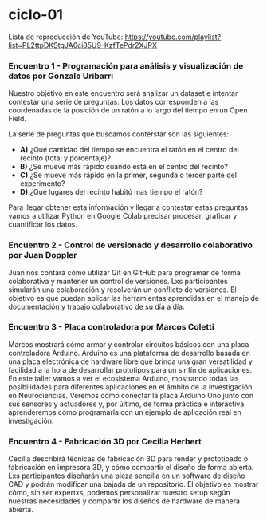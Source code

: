 # ciclo-01

Lista de reproducción de YouTube: https://youtube.com/playlist?list=PL2ttpDKStgJA0ci85U9-KzfTePdr2XJPX

### Encuentro 1 - Programación para análisis y visualización de datos por Gonzalo Uribarri

Nuestro objetivo en este encuentro será analizar un dataset e intentar contestar una serie de preguntas. Los datos corresponden a las coordenadas de la posición de un ratón a lo largo del tiempo en un Open Field. 

La serie de preguntas que buscamos conterstar son las siguientes:

* **A)** ¿Qué cantidad del tiempo se encuentra el ratón en el centro del recinto (total y porcentaje)?
* **B)** ¿Se mueve más rápido cuando está en el centro del recinto?
* **C)** ¿Se mueve más rápido en la primer, segunda o tercer parte del experimento?
* **D)** ¿Qué lugares del recinto habitó mas tiempo el ratón?

Para llegar obtener esta información y llegar a contestar estas preguntas vamos a utilizar Python en Google Colab precisar procesar, graficar y cuantificar los datos. 


### Encuentro 2 - Control de versionado y desarrollo colaborativo por Juan Doppler

Juan nos contará cómo utilizar Git en GitHub para programar de forma colaborativa y mantener un control de versiones. Lxs participantes simularán una colaboración y resolverán un conflicto de versiones. El objetivo es que puedan aplicar las herramientas aprendidas en el manejo de documentación y trabajo colaborativo de su día a día.

### Encuentro 3 - Placa controladora por Marcos Coletti

Marcos mostrará cómo armar y controlar circuitos básicos con una placa controladora Arduino. Arduino es una plataforma de desarrollo basada en una placa electrónica de hardware libre que brinda una gran versatilidad y facilidad a la hora de desarrollar prototipos para un sinfín de aplicaciones.
En este taller vamos a ver el ecosistema Arduino, mostrando todas las posibilidades para diferentes aplicaciones en el ámbito de la investigación en Neurociencias. Veremos cómo conectar la placa Arduino Uno junto con sus sensores y actuadores y, por último, de forma práctica e interactiva aprenderemos como programarla con un ejemplo de aplicación real en investigación.

### Encuentro 4 - Fabricación 3D por Cecilia Herbert

Cecilia describirá técnicas de fabricación 3D para render y prototipado o fabricación en impresora 3D, y cómo compartir el diseño de forma abierta. Lxs participantes diseñarán una pieza sencilla en un software de diseño CAD y podrán modificar una bajada de un repositorio. El objetivo es mostrar cómo, sin ser expertxs, podemos personalizar nuestro setup según nuestras necesidades y compartir los diseños de hardware de manera abierta.
